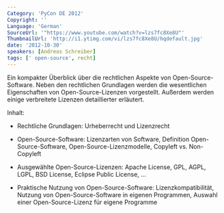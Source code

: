 ```yaml
---
Category: 'PyCon DE 2012'
Copyright: ''
Language: 'German'
SourceUrl: '"https://www.youtube.com/watch?v=lzs7fc8Xe8U"'
ThumbnailUrl: 'http://i1.ytimg.com/vi/lzs7fc8Xe8U/hqdefault.jpg'
date: '2012-10-30'
speakers: [Andreas Schreiber]
tags: [' open-source', recht]
---
```

Ein kompakter Überblick über die rechtlichen Aspekte von Open-Source-Software.
Neben den rechtlichen Grundlagen werden die wesentlichen Eigenschaften von
Open-Source-Lizenzen vorgestellt. Außerdem werden einige verbreitete Lizenzen
detaillierter erläutert.

Inhalt:

- Rechtliche Grundlagen: Urheberrecht und Lizenzrecht

- Open-Source-Software: Lizenzarten von Software, Definition Open-Source-Software, Open-Source-Lizenzmodelle, Copyleft vs. Non-Copyleft

- Ausgewählte Open-Source-Lizenzen: Apache License, GPL, AGPL, LGPL, BSD License, Eclipse Public License, ...

- Praktische Nutzung von Open-Source-Software: Lizenzkompatibilität, Nutzung von Open-Source-Software in eigenen Programmen, Auswahl einer Open-Source-Lizenz für eigene Programme

